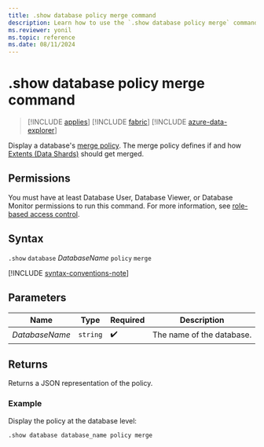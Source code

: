 ```yaml
---
title: .show database policy merge command
description: Learn how to use the `.show database policy merge` command to show the database's merge policy.
ms.reviewer: yonil
ms.topic: reference
ms.date: 08/11/2024
---
```

# .show database policy merge command

> [!INCLUDE [applies](../includes/applies-to-version/applies.md)] [!INCLUDE [fabric](../includes/applies-to-version/fabric.md)] [!INCLUDE [azure-data-explorer](../includes/applies-to-version/azure-data-explorer.md)]

Display a database's [merge policy](merge-policy.md). The merge policy defines if and how [Extents (Data Shards)](../management/extents-overview.md) should get merged.

## Permissions

You must have at least Database User, Database Viewer, or Database Monitor permissions to run this command. For more information, see [role-based access control](../access-control/role-based-access-control.md).

## Syntax

`.show` `database` *DatabaseName* `policy` `merge`

[!INCLUDE [syntax-conventions-note](../includes/syntax-conventions-note.md)]

## Parameters

|Name|Type|Required|Description|
|--|--|--|--|
|*DatabaseName*| `string` | :heavy_check_mark:|The name of the database.|

## Returns

Returns a JSON representation of the policy.

### Example

Display the policy at the database level:

```kusto
.show database database_name policy merge 
```
